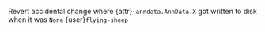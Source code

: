 Revert accidental change where {attr}`~anndata.AnnData.X` got written to disk when it was `None` {user}`flying-sheep`
